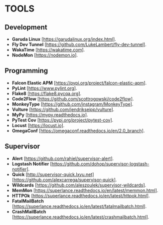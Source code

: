 # TOOLS

## Development

- **Garuda Linux** [https://garudalinux.org/index.html].
- **Fly Dev Tunnel** [https://github.com/LukeLambert/fly-dev-tunnel].
- **WakaTime** [https://wakatime.com].
- **NodeMon** [https://nodemon.io].

## Programming

- **Falcon Elastic APM** [https://pypi.org/project/falcon-elastic-apm].
- **PyLint** [https://www.pylint.org].
- **Flake8** [https://flake8.pycqa.org].
- **Code2Flow** [https://github.com/scottrogowski/code2flow].
- **MonkeyType** [https://github.com/instagram/MonkeyType].
- **Vulture** [https://github.com/jendrikseipp/vulture].
- **MyPy** [https://mypy.readthedocs.io].
- **PyTest Cov** [https://pypi.org/project/pytest-cov].
- **Locust** [https://locust.io].
- **OmegaConf** [https://omegaconf.readthedocs.io/en/2.0_branch].

## Supervisor

- **Alert** [https://github.com/rahiel/supervisor-alert].
- **Logstash Notifier** [https://github.com/dohop/supervisor-logstash-notifier].
- **Quick** [http://supervisor-quick.lxyu.net] [https://github.com/alexcarrega/supervisor-quick].
- **Wildcards** [https://github.com/aleszoulek/supervisor-wildcards].
- **MemMon** [https://superlance.readthedocs.io/en/latest/memmon.html].
- **HTTPOk** [https://superlance.readthedocs.io/en/latest/httpok.html].
- **FatalMailBatch** [https://superlance.readthedocs.io/en/latest/fatalmailbatch.html].
- **CrashMailBatch** [https://superlance.readthedocs.io/en/latest/crashmailbatch.html].
